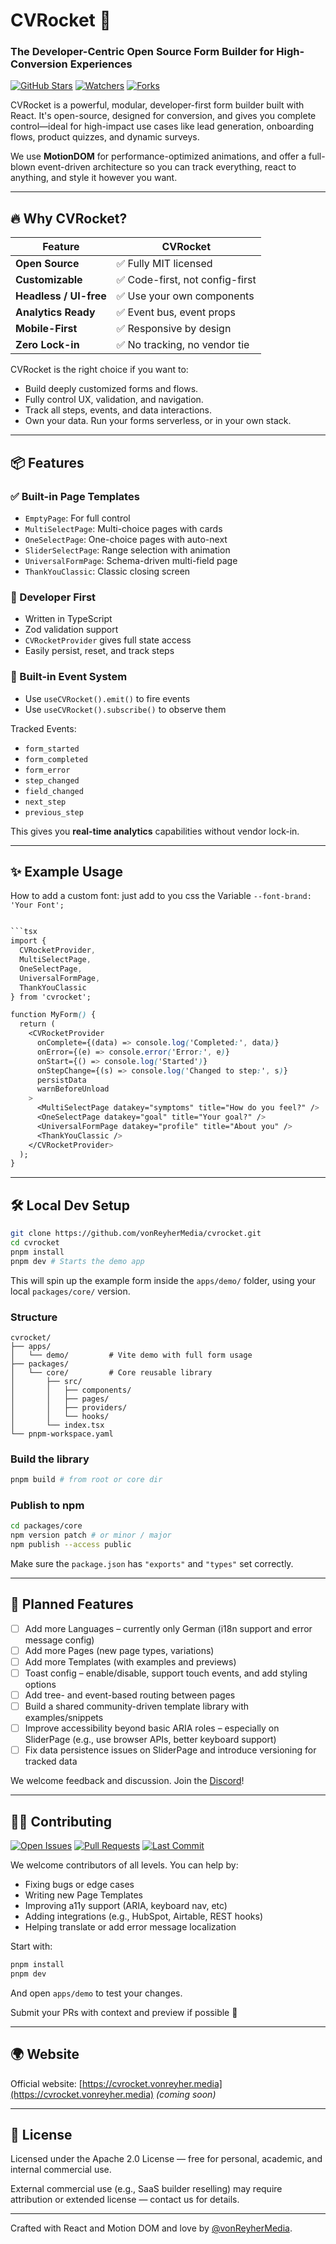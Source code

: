 # CVRocket 🚀

### The Developer-Centric Open Source Form Builder for High-Conversion Experiences

[![GitHub Stars](https://img.shields.io/github/stars/vonReyher-media/CVRocket.svg?style=social)](https://github.com/vonReyher-media/CVRocket/stargazers)
[![Watchers](https://img.shields.io/github/watchers/vonReyher-media/CVRocket.svg?style=social)](https://github.com/vonReyher-media/CVRocket/watchers)
[![Forks](https://img.shields.io/github/forks/vonReyher-media/CVRocket.svg?style=social)](https://github.com/vonReyher-media/CVRocket/network/members)

CVRocket is a powerful, modular, developer-first form builder built with React. It's open-source, designed for conversion, and gives you complete control—ideal for high-impact use cases like lead generation, onboarding flows, product quizzes, and dynamic surveys.

We use **MotionDOM** for performance-optimized animations, and offer a full-blown event-driven architecture so you can track everything, react to anything, and style it however you want.

---

## 🔥 Why CVRocket?

| Feature                | CVRocket                        |
| ---------------------- | ------------------------------- |
| **Open Source**        | ✅ Fully MIT licensed           |
| **Customizable**       | ✅ Code-first, not config-first |
| **Headless / UI-free** | ✅ Use your own components      |
| **Analytics Ready**    | ✅ Event bus, event props       |
| **Mobile-First**       | ✅ Responsive by design         |
| **Zero Lock-in**       | ✅ No tracking, no vendor tie   |

CVRocket is the right choice if you want to:

- Build deeply customized forms and flows.
- Fully control UX, validation, and navigation.
- Track all steps, events, and data interactions.
- Own your data. Run your forms serverless, or in your own stack.

---

## 📦 Features

### ✅ Built-in Page Templates

- `EmptyPage`: For full control
- `MultiSelectPage`: Multi-choice pages with cards
- `OneSelectPage`: One-choice pages with auto-next
- `SliderSelectPage`: Range selection with animation
- `UniversalFormPage`: Schema-driven multi-field page
- `ThankYouClassic`: Classic closing screen

### 🧠 Developer First

- Written in TypeScript
- Zod validation support
- `CVRocketProvider` gives full state access
- Easily persist, reset, and track steps

### 🎯 Built-in Event System

- Use `useCVRocket().emit()` to fire events
- Use `useCVRocket().subscribe()` to observe them

Tracked Events:

- `form_started`
- `form_completed`
- `form_error`
- `step_changed`
- `field_changed`
- `next_step`
- `previous_step`

This gives you **real-time analytics** capabilities without vendor lock-in.

---

## ✨ Example Usage

How to add a custom font:
just add to you css the Variable `--font-brand: 'Your Font';`

````css

```tsx
import {
  CVRocketProvider,
  MultiSelectPage,
  OneSelectPage,
  UniversalFormPage,
  ThankYouClassic
} from 'cvrocket';

function MyForm() {
  return (
    <CVRocketProvider
      onComplete={(data) => console.log('Completed:', data)}
      onError={(e) => console.error('Error:', e)}
      onStart={() => console.log('Started')}
      onStepChange={(s) => console.log('Changed to step:', s)}
      persistData
      warnBeforeUnload
    >
      <MultiSelectPage datakey="symptoms" title="How do you feel?" />
      <OneSelectPage datakey="goal" title="Your goal?" />
      <UniversalFormPage datakey="profile" title="About you" />
      <ThankYouClassic />
    </CVRocketProvider>
  );
}
````

---

## 🛠️ Local Dev Setup

```bash
git clone https://github.com/vonReyherMedia/cvrocket.git
cd cvrocket
pnpm install
pnpm dev # Starts the demo app
```

This will spin up the example form inside the `apps/demo/` folder, using your local `packages/core/` version.

### Structure

```
cvrocket/
├── apps/
│   └── demo/         # Vite demo with full form usage
├── packages/
│   └── core/         # Core reusable library
│       ├── src/
│       │   ├── components/
│       │   ├── pages/
│       │   ├── providers/
│       │   └── hooks/
│       └── index.tsx
└── pnpm-workspace.yaml
```

### Build the library

```bash
pnpm build # from root or core dir
```

### Publish to npm

```bash
cd packages/core
npm version patch # or minor / major
npm publish --access public
```

Make sure the `package.json` has `"exports"` and `"types"` set correctly.

---

## 🧩 Planned Features

- [ ] Add more Languages – currently only German (i18n support and error message config)
- [ ] Add more Pages (new page types, variations)
- [ ] Add more Templates (with examples and previews)
- [ ] Toast config – enable/disable, support touch events, and add styling options
- [ ] Add tree- and event-based routing between pages
- [ ] Build a shared community-driven template library with examples/snippets
- [ ] Improve accessibility beyond basic ARIA roles – especially on SliderPage (e.g., use browser APIs, better keyboard support)
- [ ] Fix data persistence issues on SliderPage and introduce versioning for tracked data

We welcome feedback and discussion. Join the [Discord](https://discord.gg/cvrocket)!

---

## 🧑‍💻 Contributing

[![Open Issues](https://img.shields.io/github/issues/vonReyher-media/CVRocket)](https://github.com/vonReyher-media/CVRocket/issues)
[![Pull Requests](https://img.shields.io/github/issues-pr/vonReyher-media/CVRocket)](https://github.com/vonReyher-media/CVRocket/pulls)
[![Last Commit](https://img.shields.io/github/last-commit/vonReyher-media/CVRocket)](https://github.com/vonReyher-media/CVRocket/cvrocket)

We welcome contributors of all levels. You can help by:

- Fixing bugs or edge cases
- Writing new Page Templates
- Improving a11y support (ARIA, keyboard nav, etc)
- Adding integrations (e.g., HubSpot, Airtable, REST hooks)
- Helping translate or add error message localization

Start with:

```bash
pnpm install
pnpm dev
```

And open `apps/demo` to test your changes.

Submit your PRs with context and preview if possible 🙌

---

## 🌍 Website

Official website: [https://cvrocket.vonreyher.media](https://cvrocket.vonreyher.media) _(coming soon)_

---

## 📄 License

Licensed under the Apache 2.0 License — free for personal, academic, and internal commercial use.

External commercial use (e.g., SaaS builder reselling) may require attribution or extended license — contact us for details.

---

Crafted with React and Motion DOM and love by [@vonReyherMedia](https://github.com/vonReyherMedia).
